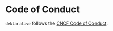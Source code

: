 # Code of Conduct

`deklarative` follows the [CNCF Code of Conduct](https://github.com/cncf/foundation/blob/master/code-of-conduct.md).
